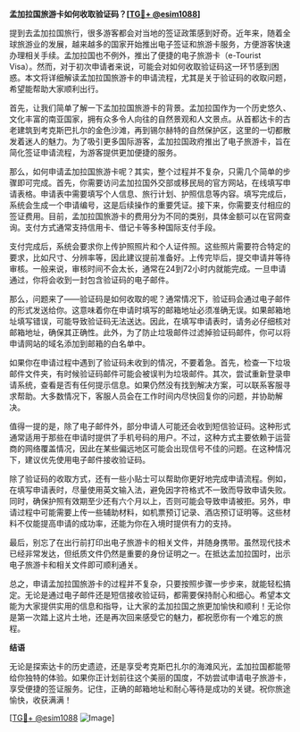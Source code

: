 **孟加拉国旅游卡如何收取验证码？[[TG💪+ @esim1088](https://t.me/s/esim1088)]**

提到去孟加拉国旅行，很多游客都会对当地的签证政策感到好奇。近年来，随着全球旅游业的发展，越来越多的国家开始推出电子签证和旅游卡服务，方便游客快速办理相关手续。孟加拉国也不例外，推出了便捷的电子旅游卡（e-Tourist Visa）。然而，对于初次申请者来说，可能会对如何收取验证码这一环节感到困惑。本文将详细解读孟加拉国旅游卡的申请流程，尤其是关于验证码的收取问题，希望能帮助大家顺利出行。

首先，让我们简单了解一下孟加拉国旅游卡的背景。孟加拉国作为一个历史悠久、文化丰富的南亚国家，拥有众多令人向往的自然景观和人文景点。从首都达卡的古老建筑到考克斯巴扎尔的金色沙滩，再到锡尔赫特的自然保护区，这里的一切都散发着迷人的魅力。为了吸引更多国际游客，孟加拉国政府推出了电子旅游卡，旨在简化签证申请流程，为游客提供更加便捷的服务。

那么，如何申请孟加拉国旅游卡呢？其实，整个过程并不复杂，只需几个简单的步骤即可完成。首先，你需要访问孟加拉国外交部或移民局的官方网站，在线填写申请表格。申请表中需要填写个人信息、旅行计划、护照信息等内容。填写完成后，系统会生成一个申请编号，这是后续操作的重要凭证。接下来，你需要支付相应的签证费用。目前，孟加拉国旅游卡的费用分为不同的类别，具体金额可以在官网查询。支付方式通常支持信用卡、借记卡等多种国际支付手段。

支付完成后，系统会要求你上传护照照片和个人证件照。这些照片需要符合特定的要求，比如尺寸、分辨率等，因此建议提前准备好。上传完毕后，提交申请并等待审核。一般来说，审核时间不会太长，通常在24到72小时内就能完成。一旦申请通过，你将会收到一封包含验证码的电子邮件。

那么，问题来了——验证码是如何收取的呢？通常情况下，验证码会通过电子邮件的形式发送给你。这意味着你在申请时填写的邮箱地址必须准确无误。如果邮箱地址填写错误，可能导致验证码无法送达。因此，在填写申请表时，请务必仔细核对邮箱地址，确保其正确性。此外，为了防止垃圾邮件过滤掉验证码邮件，你可以将申请网站的域名添加到邮箱的白名单中。

如果你在申请过程中遇到了验证码未收到的情况，不要着急。首先，检查一下垃圾邮件文件夹，有时候验证码邮件可能会被误判为垃圾邮件。其次，尝试重新登录申请系统，查看是否有任何提示信息。如果仍然没有找到解决方案，可以联系客服寻求帮助。大多数情况下，客服人员会在工作时间内尽快回复你的问题，并协助解决。

值得一提的是，除了电子邮件外，部分申请人可能还会收到短信验证码。这种形式通常适用于那些在申请时提供了手机号码的用户。不过，这种方式主要依赖于运营商的网络覆盖情况，因此在某些偏远地区可能会出现信号不佳的问题。在这种情况下，建议优先使用电子邮件接收验证码。

除了验证码的收取方式，还有一些小贴士可以帮助你更好地完成申请流程。例如，在填写申请表时，尽量使用英文输入法，避免因字符格式不一致而导致申请失败。同时，确保护照有效期至少还有六个月以上，否则可能会导致申请被拒。另外，申请过程中可能需要上传一些辅助材料，如机票预订记录、酒店预订证明等。这些材料不仅能提高申请的成功率，还能为你在入境时提供有力的支持。

最后，别忘了在出行前打印出电子旅游卡的相关文件，并随身携带。虽然现代技术已经非常发达，但纸质文件仍然是重要的身份证明之一。在抵达孟加拉国时，出示电子旅游卡和相关文件即可顺利通关。

总之，申请孟加拉国旅游卡的过程并不复杂，只要按照步骤一步步来，就能轻松搞定。无论是通过电子邮件还是短信接收验证码，都需要保持耐心和细心。希望本文能为大家提供实用的信息和指导，让大家的孟加拉国之旅更加愉快和顺利！无论你是第一次踏上这片土地，还是再次回来感受它的魅力，都祝愿你有一个难忘的旅程。

**结语**

无论是探索达卡的历史遗迹，还是享受考克斯巴扎尔的海滩风光，孟加拉国都能带给你独特的体验。如果你正计划前往这个美丽的国度，不妨尝试申请电子旅游卡，享受便捷的签证服务。记住，正确的邮箱地址和耐心等待是成功的关键。祝你旅途愉快，收获满满！

[[TG💪+ @esim1088](https://t.me/s/esim1088) ![Image](https://i.postimg.cc/4NQfJmqS/Snipaste-2025-05-13-00-14-12.png)]